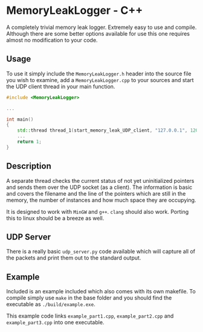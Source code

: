 # MemoryLeakLogger - C++

A completely trivial memory leak logger. Extremely easy to use and compile. Although there are some better options available for use this one requires almost no modification to your code.


## Usage

To use it simply include the `MemoryLeakLogger.h` header into the source file you wish to examine, add a `MemoryLeakLogger.cpp` to your sources and start the UDP client thread in your main function.

```C++
#include <MemoryLeakLogger>

...

int main()
{
    std::thread thread_1(start_memory_leak_UDP_client, "127.0.0.1", 12000, 15);
    ...
    return 1;
}
```

## Description

A separate thread checks the current status of not yet uninitialized pointers and sends them over the UDP socket (as a client). The information is basic and covers the filename and the line of the pointers which are still in the memory, the number of instances and how much space they are occupying.

It is designed to work with `MinGW` and `g++`. `clang` should also work. Porting this to linux should be a breeze as well.

## UDP Server

There is a really basic `udp_server.py` code available which will capture all of the packets and print them out to the standard output.

## Example

Included is an example included which also comes with its own makefile. To compile simply use `make` in the base folder and you should find the executable as `./build/example.exe`.

This example code links `example_part1.cpp`, `example_part2.cpp` and `example_part3.cpp` into one executable.
